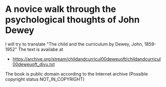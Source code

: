 # A novice walk through the psychological thoughts of John Dewey

I will try to translate "The child and the curriculum by Dewey, John, 1859-1952"
The text is availabe at
* https://archive.org/stream/childandcurricul00deweuoft/childandcurricul00deweuoft_djvu.txt

The book is public domain according to the Internet archive (Possible copyright status NOT_IN_COPYRIGHT)
